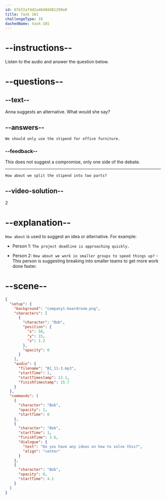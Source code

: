 ```yaml
---
id: 67bf2a74d2a4840d481299e0
title: Task 101
challengeType: 19
dashedName: task-101
---
```


<!-- (Audio) Bob: Do you have any ideas on how to solve this? -->

<!-- SPEAKING -->

# --instructions--

Listen to the audio and answer the question below.

# --questions--

## --text--

Anna suggests an alternative. What would she say?

## --answers--

`We should only use the stipend for office furniture.`

### --feedback--

This does not suggest a compromise, only one side of the debate.

---

`How about we split the stipend into two parts?`

## --video-solution--

2

# --explanation--

`How about` is used to suggest an idea or alternative. For example:

- Person 1: `The project deadline is approaching quickly.`

- Person 2: `How about we work in smaller groups to speed things up?` - This person is suggesting breaking into smaller teams to get more work done faster.

# --scene--

```json
{
  "setup": {
    "background": "company1-boardroom.png",
    "characters": [
      {
        "character": "Bob",
        "position": {
          "x": 50,
          "y": 15,
          "z": 1.2
        },
        "opacity": 0
      }
    ],
    "audio": {
      "filename": "B1_11-3.mp3",
      "startTime": 1,
      "startTimestamp": 13.1,
      "finishTimestamp": 15.7
    }
  },
  "commands": [
    {
      "character": "Bob",
      "opacity": 1,
      "startTime": 0
    },
    {
      "character": "Bob",
      "startTime": 1,
      "finishTime": 3.6,
      "dialogue": {
        "text": "Do you have any ideas on how to solve this?",
        "align": "center"
      }
    },
    {
      "character": "Bob",
      "opacity": 0,
      "startTime": 4.1
    }
  ]
}
```
